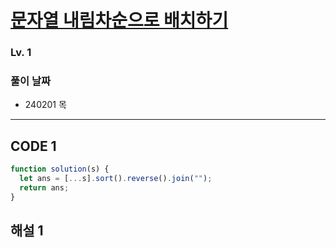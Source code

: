 # [문자열 내림차순으로 배치하기](https://school.programmers.co.kr/learn/courses/30/lessons/12917)

### Lv. 1

### 풀이 날짜

- 240201 목

---

## CODE 1

```javascript
function solution(s) {
  let ans = [...s].sort().reverse().join("");
  return ans;
}
```

## 해설 1
